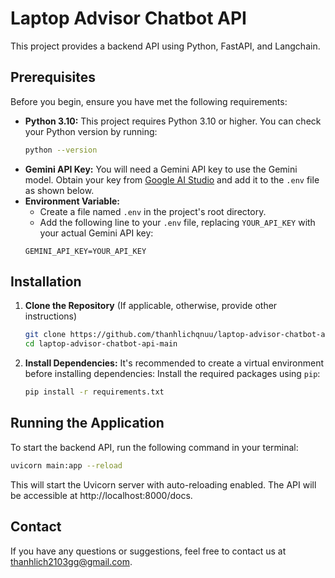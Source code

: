 # Laptop Advisor Chatbot API

This project provides a backend API using Python, FastAPI, and Langchain. 

## Prerequisites

Before you begin, ensure you have met the following requirements:

*   **Python 3.10:** This project requires Python 3.10 or higher. You can check your Python version by running:
    ```bash
    python --version 
    ```
*   **Gemini API Key:** You will need a Gemini API key to use the Gemini model. Obtain your key from [Google AI Studio](https://ai.google.dev/) and add it to the `.env` file as shown below.
*   **Environment Variable:**
    - Create a file named `.env` in the project's root directory.
    - Add the following line to your `.env` file, replacing `YOUR_API_KEY` with your actual Gemini API key:
    ```
    GEMINI_API_KEY=YOUR_API_KEY
    ```

## Installation

1.  **Clone the Repository** (If applicable, otherwise, provide other instructions)
    ```bash
    git clone https://github.com/thanhlichqnuu/laptop-advisor-chatbot-api.git
    cd laptop-advisor-chatbot-api-main
    ```

2.  **Install Dependencies:**
    It's recommended to create a virtual environment before installing dependencies:
    Install the required packages using `pip`:
    ```bash
    pip install -r requirements.txt
    ```

## Running the Application

To start the backend API, run the following command in your terminal:

```bash
uvicorn main:app --reload
```
This will start the Uvicorn server with auto-reloading enabled. The API will be accessible at http://localhost:8000/docs.

## Contact
If you have any questions or suggestions, feel free to contact us at thanhlich2103gg@gmail.com.
